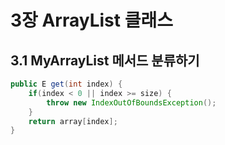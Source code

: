 # 3장 ArrayList 클래스

## 3.1 MyArrayList 메서드 분류하기

```java
public E get(int index) {
    if(index < 0 || index >= size) {
        throw new IndexOutOfBoundsException();
    }
    return array[index];
}
```

